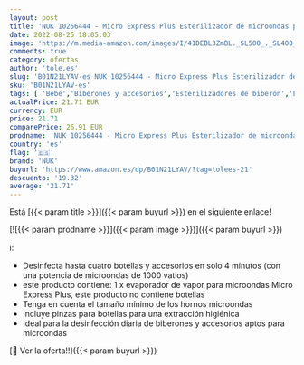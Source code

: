 ```yaml
---
layout: post
title: 'NUK 10256444 - Micro Express Plus Esterilizador de microondas para biberones'
date: 2022-08-25 18:05:03
image: 'https://m.media-amazon.com/images/I/41DEBL3ZmBL._SL500_._SL400_.jpg'
comments: true
category: ofertas
author: 'tole.es'
slug: 'B01N21LYAV-es NUK 10256444 - Micro Express Plus Esterilizador de...'
sku: 'B01N21LYAV-es'
tags: [ 'Bebé','Biberones y accesorios','Esterilizadores de biberón','Lactancia y alimentación','biberones','nuk','🇪🇸', ]
actualPrice: 21.71 EUR
currency: EUR
price: 21.71
comparePrice: 26.91 EUR
prodname: 'NUK 10256444 - Micro Express Plus Esterilizador de microondas para biberones'
country: 'es'
flag: '🇪🇸'
brand: 'NUK'
buyurl: 'https://www.amazon.es/dp/B01N21LYAV/?tag=tolees-21'
descuento: '19.32'
average: '21.71'
---
```


Está [{{< param title >}}]({{< param buyurl >}}) en el siguiente enlace!

[![{{< param prodname >}}]({{< param image >}})]({{< param buyurl >}})

ℹ️:

- Desinfecta hasta cuatro botellas y accesorios en solo 4 minutos (con una potencia de microondas de 1000 vatios)
- este producto contiene: 1 x evaporador de vapor para microondas Micro Express Plus, este producto no contiene botellas
- Tenga en cuenta el tamaño mínimo de los hornos microondas
- Incluye pinzas para botellas para una extracción higiénica
- Ideal para la desinfección diaria de biberones y accesorios aptos para microondas

[🛒 Ver la oferta!!]({{< param buyurl >}})

